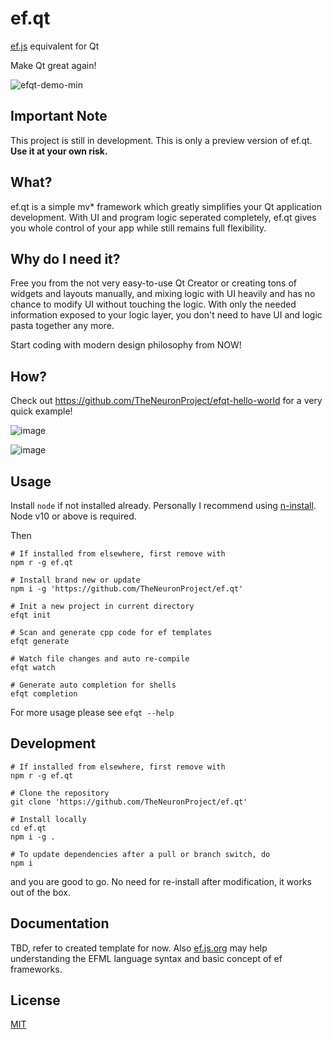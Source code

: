 # ef.qt
[ef.js](https://ef.js.org) equivalent for Qt

Make Qt great again!

![efqt-demo-min](https://user-images.githubusercontent.com/10512422/70913644-652b5580-2051-11ea-9d49-79f18b96a9b2.gif)

## Important Note
This project is still in development. This is only a preview version of ef.qt. **Use it at your own risk.**

## What?
ef.qt is a simple mv\* framework which greatly simplifies your Qt application development. With UI and program logic seperated completely, ef.qt gives you whole control of your app while still remains full flexibility.

## Why do I need it?
Free you from the not very easy-to-use Qt Creator or creating tons of widgets and layouts manually, and mixing logic with UI heavily and has no chance to modify UI without touching the logic. With only the needed information exposed to your logic layer, you don't need to have UI and logic pasta together any more.

Start coding with modern design philosophy from NOW!

## How?
Check out https://github.com/TheNeuronProject/efqt-hello-world for a very quick example!

![image](https://user-images.githubusercontent.com/10512422/71104060-2aaeed80-21f6-11ea-87a9-64668935d1f2.png)

![image](https://user-images.githubusercontent.com/10512422/71104073-30a4ce80-21f6-11ea-9969-18cc30c0b3af.png)

## Usage
Install `node` if not installed already. Personally I recommend using [n-install](https://github.com/mklement0/n-install). Node v10 or above is required.

Then

```shell script
# If installed from elsewhere, first remove with
npm r -g ef.qt

# Install brand new or update
npm i -g 'https://github.com/TheNeuronProject/ef.qt'

# Init a new project in current directory
efqt init

# Scan and generate cpp code for ef templates
efqt generate

# Watch file changes and auto re-compile
efqt watch

# Generate auto completion for shells
efqt completion
```

For more usage please see `efqt --help`

## Development
```shell script
# If installed from elsewhere, first remove with
npm r -g ef.qt

# Clone the repository
git clone 'https://github.com/TheNeuronProject/ef.qt'

# Install locally
cd ef.qt
npm i -g .

# To update dependencies after a pull or branch switch, do
npm i
```

and you are good to go. No need for re-install after modification, it works out of the box.

## Documentation
TBD, refer to created template for now. Also [ef.js.org](https://ef.js.org) may help understanding the EFML language syntax and basic concept of ef frameworks.

## License
[MIT](https://cos.mit-license.org/)
